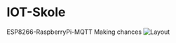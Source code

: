 # IOT-Skole
ESP8266-RaspberryPi-MQTT
Making chances
![Layout](/MarkFrostT/IOT-Skole/tree/master/Presentasion/Layout.png)
